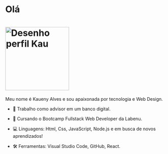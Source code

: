 <h1 align="justify"> Olá </h1>
<h1 align="justify">
<img width="200" alt="Desenho perfil Kau " src="https://user-images.githubusercontent.com/63555634/88557975-4e92a700-d001-11ea-9a94-f8fdca4814d5.png"> </h1>

<p align="justify"> Meu nome é Kaueny Alves e sou apaixonada por tecnologia e  Web Design.

- 🏦 Trabalho como advisor em um banco digital.

- 📝 Cursando o Bootcamp Fullstack Web Developer da Labenu.

- 💻 Linguagens: Html, Css, JavaScript, Node.js e em busca de novos aprendizados!

- 🛠 Ferramentas: Visual Studio Code, GitHub, React. </p>



<!--
**Kaueny-Alves/Kaueny-Alves** is a ✨ _special_ ✨ repository because its `README.md` (this file) appears on your GitHub profile.

